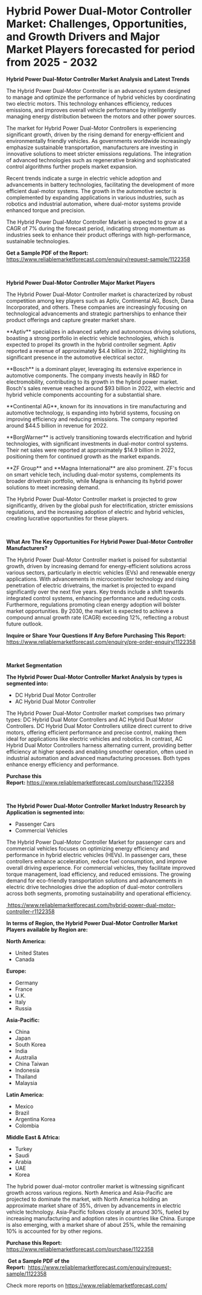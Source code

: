 <p><h1>Hybrid Power Dual-Motor Controller Market: Challenges, Opportunities, and Growth Drivers and Major Market Players forecasted for period from 2025 - 2032</h1></p><p><strong>Hybrid Power Dual-Motor Controller Market Analysis and Latest Trends</strong></p>
<p><p>The Hybrid Power Dual-Motor Controller is an advanced system designed to manage and optimize the performance of hybrid vehicles by coordinating two electric motors. This technology enhances efficiency, reduces emissions, and improves overall vehicle performance by intelligently managing energy distribution between the motors and other power sources.</p><p>The market for Hybrid Power Dual-Motor Controllers is experiencing significant growth, driven by the rising demand for energy-efficient and environmentally friendly vehicles. As governments worldwide increasingly emphasize sustainable transportation, manufacturers are investing in innovative solutions to meet stricter emissions regulations. The integration of advanced technologies such as regenerative braking and sophisticated control algorithms further propels market expansion.</p><p>Recent trends indicate a surge in electric vehicle adoption and advancements in battery technologies, facilitating the development of more efficient dual-motor systems. The growth in the automotive sector is complemented by expanding applications in various industries, such as robotics and industrial automation, where dual-motor systems provide enhanced torque and precision.</p><p>The Hybrid Power Dual-Motor Controller Market is expected to grow at a CAGR of 7% during the forecast period, indicating strong momentum as industries seek to enhance their product offerings with high-performance, sustainable technologies.</p></p>
<p><strong>Get a Sample PDF of the Report:&nbsp;</strong> <a href="https://www.reliablemarketforecast.com/enquiry/request-sample/1122358?utm_campaign=3538&utm_medium=2&utm_source=Github&utm_content=ia&utm_term=31032025&utm_id=hybrid-power-dual-motor-controller">https://www.reliablemarketforecast.com/enquiry/request-sample/1122358</a></p>
<p>&nbsp;</p>
<p><strong>Hybrid Power Dual-Motor Controller Major Market Players</strong></p>
<p><p>The Hybrid Power Dual-Motor Controller market is characterized by robust competition among key players such as Aptiv, Continental AG, Bosch, Dana Incorporated, and others. These companies are increasingly focusing on technological advancements and strategic partnerships to enhance their product offerings and capture greater market share.</p><p>**Aptiv** specializes in advanced safety and autonomous driving solutions, boasting a strong portfolio in electric vehicle technologies, which is expected to propel its growth in the hybrid controller segment. Aptiv reported a revenue of approximately $4.4 billion in 2022, highlighting its significant presence in the automotive electrical sector.</p><p>**Bosch** is a dominant player, leveraging its extensive experience in automotive components. The company invests heavily in R&D for electromobility, contributing to its growth in the hybrid power market. Bosch's sales revenue reached around $93 billion in 2022, with electric and hybrid vehicle components accounting for a substantial share.</p><p>**Continental AG**, known for its innovations in tire manufacturing and automotive technology, is expanding into hybrid systems, focusing on improving efficiency and reducing emissions. The company reported around $44.5 billion in revenue for 2022.</p><p>**BorgWarner** is actively transitioning towards electrification and hybrid technologies, with significant investments in dual-motor control systems. Their net sales were reported at approximately $14.9 billion in 2022, positioning them for continued growth as the market expands.</p><p>**ZF Group** and **Magna International** are also prominent. ZF's focus on smart vehicle tech, including dual-motor systems, complements its broader drivetrain portfolio, while Magna is enhancing its hybrid power solutions to meet increasing demand.</p><p>The Hybrid Power Dual-Motor Controller market is projected to grow significantly, driven by the global push for electrification, stricter emissions regulations, and the increasing adoption of electric and hybrid vehicles, creating lucrative opportunities for these players.</p></p>
<p>&nbsp;</p>
<p><strong>What Are The Key Opportunities For Hybrid Power Dual-Motor Controller Manufacturers?</strong></p>
<p><p>The Hybrid Power Dual-Motor Controller market is poised for substantial growth, driven by increasing demand for energy-efficient solutions across various sectors, particularly in electric vehicles (EVs) and renewable energy applications. With advancements in microcontroller technology and rising penetration of electric drivetrains, the market is projected to expand significantly over the next five years. Key trends include a shift towards integrated control systems, enhancing performance and reducing costs. Furthermore, regulations promoting clean energy adoption will bolster market opportunities. By 2030, the market is expected to achieve a compound annual growth rate (CAGR) exceeding 12%, reflecting a robust future outlook.</p></p>
<p><strong>Inquire or Share Your Questions If Any Before Purchasing This Report:</strong> <a href="https://www.reliablemarketforecast.com/enquiry/pre-order-enquiry/1122358?utm_campaign=3538&utm_medium=2&utm_source=Github&utm_content=ia&utm_term=31032025&utm_id=hybrid-power-dual-motor-controller">https://www.reliablemarketforecast.com/enquiry/pre-order-enquiry/1122358</a></p>
<p>&nbsp;</p>
<p><strong>Market Segmentation</strong></p>
<p><strong>The Hybrid Power Dual-Motor Controller Market Analysis by types is segmented into:</strong></p>
<p><ul><li>DC Hybrid Dual Motor Controller</li><li>AC Hybrid Dual Motor Controller</li></ul></p>
<p><p>The Hybrid Power Dual-Motor Controller market comprises two primary types: DC Hybrid Dual Motor Controllers and AC Hybrid Dual Motor Controllers. DC Hybrid Dual Motor Controllers utilize direct current to drive motors, offering efficient performance and precise control, making them ideal for applications like electric vehicles and robotics. In contrast, AC Hybrid Dual Motor Controllers harness alternating current, providing better efficiency at higher speeds and enabling smoother operation, often used in industrial automation and advanced manufacturing processes. Both types enhance energy efficiency and performance.</p></p>
<p><strong>Purchase this Report:&nbsp;</strong><a href="https://www.reliablemarketforecast.com/purchase/1122358?utm_campaign=3538&utm_medium=2&utm_source=Github&utm_content=ia&utm_term=31032025&utm_id=hybrid-power-dual-motor-controller">https://www.reliablemarketforecast.com/purchase/1122358</a></p>
<p>&nbsp;</p>
<p><strong>The Hybrid Power Dual-Motor Controller Market Industry Research by Application is segmented into:</strong></p>
<p><ul><li>Passenger Cars</li><li>Commercial Vehicles</li></ul></p>
<p><p>The Hybrid Power Dual-Motor Controller Market for passenger cars and commercial vehicles focuses on optimizing energy efficiency and performance in hybrid electric vehicles (HEVs). In passenger cars, these controllers enhance acceleration, reduce fuel consumption, and improve overall driving experience. For commercial vehicles, they facilitate improved torque management, load efficiency, and reduced emissions. The growing demand for eco-friendly transportation solutions and advancements in electric drive technologies drive the adoption of dual-motor controllers across both segments, promoting sustainability and operational efficiency.</p></p>
<p><a href="https://www.reliablemarketforecast.com/hybrid-power-dual-motor-controller-r1122358?utm_campaign=3538&utm_medium=2&utm_source=Github&utm_content=ia&utm_term=31032025&utm_id=hybrid-power-dual-motor-controller">&nbsp;https://www.reliablemarketforecast.com/hybrid-power-dual-motor-controller-r1122358</a></p>
<p><strong>In terms of Region, the Hybrid Power Dual-Motor Controller Market Players available by Region are:</strong></p>
<p>
    <p> <strong> North America: </strong>
        <ul>
            <li>United States</li>
            <li>Canada</li>
        </ul>
        </p> 
    <p> <strong> Europe: </strong>
        <ul>
            <li>Germany</li>
            <li>France</li>
            <li>U.K.</li>
            <li>Italy</li>
            <li>Russia</li>
        </ul>
        </p> 
    <p> <strong> Asia-Pacific: </strong>
        <ul>
            <li>China</li>
            <li>Japan</li>
            <li>South Korea</li>
            <li>India</li>
            <li>Australia</li>
            <li>China Taiwan</li>
            <li>Indonesia</li>
            <li>Thailand</li>
            <li>Malaysia</li>
        </ul>
        </p> 
    <p> <strong> Latin America: </strong>
        <ul>
            <li>Mexico</li>
            <li>Brazil</li>
            <li>Argentina Korea</li>
            <li>Colombia</li>
        </ul>
        </p> 
    <p> <strong> Middle East & Africa: </strong>
        <ul>
            <li>Turkey</li>
            <li>Saudi</li>
            <li>Arabia</li>
            <li>UAE</li>
            <li>Korea</li>
        </ul>
    </p>
    </p>
<p><p>The hybrid power dual-motor controller market is witnessing significant growth across various regions. North America and Asia-Pacific are projected to dominate the market, with North America holding an approximate market share of 35%, driven by advancements in electric vehicle technology. Asia-Pacific follows closely at around 30%, fueled by increasing manufacturing and adoption rates in countries like China. Europe is also emerging, with a market share of about 25%, while the remaining 10% is accounted for by other regions.</p></p>
<p><strong>Purchase this Report: </strong><a href="https://www.reliablemarketforecast.com/purchase/1122358?utm_campaign=3538&utm_medium=2&utm_source=Github&utm_content=ia&utm_term=31032025&utm_id=hybrid-power-dual-motor-controller">https://www.reliablemarketforecast.com/purchase/1122358</a></p>
<p>&nbsp;<strong>Get a Sample PDF of the Report:&nbsp;&nbsp;</strong><a href="https://www.reliablemarketforecast.com/enquiry/request-sample/1122358?utm_campaign=3538&utm_medium=2&utm_source=Github&utm_content=ia&utm_term=31032025&utm_id=hybrid-power-dual-motor-controller">https://www.reliablemarketforecast.com/enquiry/request-sample/1122358</a></p>
<p><strong></strong></p>
<p>Check more reports on <a href="https://www.reliablemarketforecast.com/?utm_campaign=3538&utm_medium=2&utm_source=Github&utm_content=ia&utm_term=31032025&utm_id=hybrid-power-dual-motor-controller">https://www.reliablemarketforecast.com/</a></p>